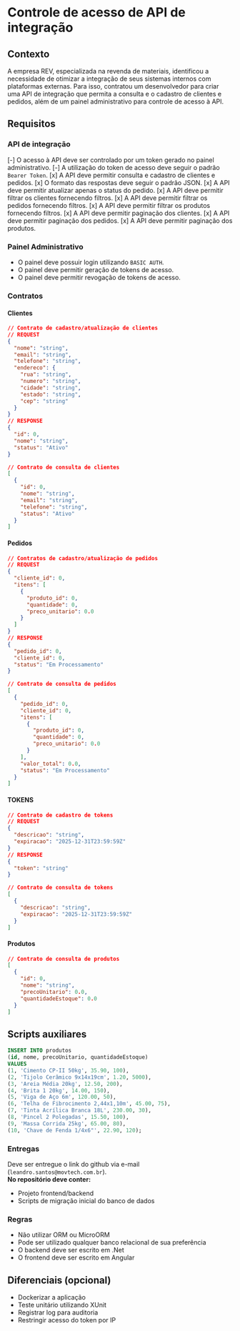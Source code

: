 # Controle de acesso de API de integração

## Contexto 
A empresa REV, especializada na revenda de materiais, identificou a necessidade de otimizar a integração de seus sistemas internos com plataformas externas. Para isso, contratou um desenvolvedor para criar uma API de integração que permita a consulta e o cadastro de clientes e pedidos, além de um painel administrativo para controle de acesso à API.

## Requisitos

### API de integração
[-] O acesso à API deve ser controlado por um token gerado no painel administrativo.
[-] A utilização do token de acesso deve seguir o padrão `Bearer Token`.
[x] A API deve permitir consulta e cadastro de clientes e pedidos.
[x] O formato das respostas deve seguir o padrão JSON.
[x] A API deve permitir atualizar apenas o status do pedido.
[x] A API deve permitir filtrar os clientes fornecendo filtros.
[x] A API deve permitir filtrar os pedidos fornecendo filtros.
[x] A API deve permitir filtrar os produtos fornecendo filtros.
[x] A API deve permitir paginação dos clientes.
[x] A API deve permitir paginação dos pedidos.
[x] A API deve permitir paginação dos produtos.

### Painel Administrativo
- O painel deve possuir login utilizando `BASIC AUTH`.
- O painel deve permitir geração de tokens de acesso.
- O painel deve permitir revogação de tokens de acesso.

### Contratos
#### Clientes
``` json
// Contrato de cadastro/atualização de clientes
// REQUEST
{
  "nome": "string",
  "email": "string",
  "telefone": "string",
  "endereco": {
    "rua": "string",
    "numero": "string",
    "cidade": "string",
    "estado": "string",
    "cep": "string"
  }
}
// RESPONSE
{
  "id": 0,
  "nome": "string",
  "status": "Ativo"
}
```
``` json
// Contrato de consulta de clientes
[
  {
    "id": 0,
    "nome": "string",
    "email": "string",
    "telefone": "string",
    "status": "Ativo"
  }
]
```

#### Pedidos
``` json
// Contratos de cadastro/atualização de pedidos
// REQUEST
{
  "cliente_id": 0,
  "itens": [
    {
      "produto_id": 0,
      "quantidade": 0,
      "preco_unitario": 0.0
    }
  ]
}
// RESPONSE
{
  "pedido_id": 0,
  "cliente_id": 0,
  "status": "Em Processamento"
}
```
``` json
// Contrato de consulta de pedidos
[
  {
    "pedido_id": 0,
    "cliente_id": 0,
    "itens": [
      {
        "produto_id": 0,
        "quantidade": 0,
        "preco_unitario": 0.0
      }
    ],
    "valor_total": 0.0,
    "status": "Em Processamento"
  }
]
```
#### TOKENS
``` json
// Contrato de cadastro de tokens
// REQUEST
{
  "descricao": "string",
  "expiracao": "2025-12-31T23:59:59Z"
}
// RESPONSE
{
  "token": "string"
}
```
``` json
// Contrato de consulta de tokens
[
  {
    "descricao": "string",
    "expiracao": "2025-12-31T23:59:59Z"
  }
]
```
#### Produtos
``` json
// Contrato de consulta de produtos
[
  {
    "id": 0,
    "nome": "string",
    "precoUnitario": 0.0,
    "quantidadeEstoque": 0.0
  }
]
```

## Scripts auxiliares
``` sql
INSERT INTO produtos 
(id, nome, precoUnitario, quantidadeEstoque) 
VALUES
(1, 'Cimento CP-II 50kg', 35.90, 100),
(2, 'Tijolo Cerâmico 9x14x19cm', 1.20, 5000),
(3, 'Areia Média 20kg', 12.50, 200),
(4, 'Brita 1 20kg', 14.00, 150),
(5, 'Viga de Aço 6m', 120.00, 50),
(6, 'Telha de Fibrocimento 2,44x1,10m', 45.00, 75),
(7, 'Tinta Acrílica Branca 18L', 230.00, 30),
(8, 'Pincel 2 Polegadas', 15.50, 100),
(9, 'Massa Corrida 25kg', 65.00, 80),
(10, 'Chave de Fenda 1/4x6"', 22.90, 120);

```

### Entregas
Deve ser entregue o link do github via e-mail (`leandro.santos@movtech.com.br`).
<br>
**No repositório deve conter:**
- Projeto frontend/backend
- Scripts de migração inicial do banco de dados

### Regras
- Não utilizar ORM ou MicroORM
- Pode ser utilizado qualquer banco relacional de sua preferência
- O backend deve ser escrito em .Net
- O frontend deve ser escrito em Angular

## Diferenciais (opcional) 
- Dockerizar a aplicação
- Teste unitário utilizando XUnit
- Registrar log para auditoria
- Restringir acesso do token por IP